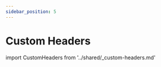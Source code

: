```yaml
---
sidebar_position: 5
---
```


# Custom Headers

import CustomHeaders from '../shared/_custom-headers.md'

<CustomHeaders />